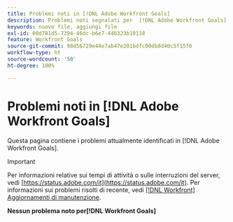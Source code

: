 ```yaml
---
title: Problemi noti in [!DNL Adobe Workfront Goals]
description: Problemi noti segnalati per  [!DNL Adobe Workfront Goals]
keywords: nuovo file, aggiungi file
exl-id: 00d781d5-7394-46dc-b6e7-446323b10118
feature: Workfront Goals
source-git-commit: 98d56729e44e7ab47e201bdfc00db8d40c5f15f6
workflow-type: ht
source-wordcount: '50'
ht-degree: 100%

---
```


# Problemi noti in [!DNL Adobe Workfront Goals]

Questa pagina contiene i problemi attualmente identificati in [!DNL Adobe Workfront Goals].

>[!IMPORTANT]
>
>Per informazioni relative sui tempi di attività o sulle interruzioni del server, vedi [https://status.adobe.com/it](https://status.adobe.com/it). Per informazioni sui problemi risolti di recente, vedi [[!DNL Workfront] Aggiornamenti di manutenzione](../maintenance/current-updates.md).

**Nessun problema noto per[!DNL Workfront Goals]**

<!--


-->
